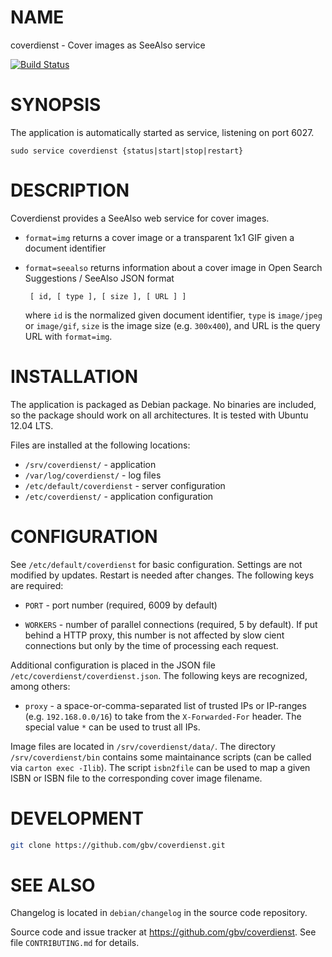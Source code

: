 # NAME

coverdienst - Cover images as SeeAlso service

[![Build Status](https://travis-ci.org/gbv/coverdienst.svg)](https://travis-ci.org/gbv/coverdienst)

# SYNOPSIS

The application is automatically started as service, listening on port 6027.

    sudo service coverdienst {status|start|stop|restart}

# DESCRIPTION

Coverdienst provides a SeeAlso web service for cover images.

* `format=img` returns a cover image or a transparent 1x1 GIF given a document
   identifier

* `format=seealso` returns information about a cover image in Open Search 
   Suggestions / SeeAlso JSON format

       [ id, [ type ], [ size ], [ URL ] ]

   where `id` is the normalized given document identifier, `type` is
   `image/jpeg` or `image/gif`, `size` is the image size (e.g. `300x400`),
   and URL is the query URL with `format=img`.

# INSTALLATION

The application is packaged as Debian package. No binaries are included, so the
package should work on all architectures. It is tested with Ubuntu 12.04 LTS.

Files are installed at the following locations:

* `/srv/coverdienst/` - application
* `/var/log/coverdienst/` - log files
* `/etc/default/coverdienst` - server configuration
* `/etc/coverdienst/` - application configuration

# CONFIGURATION

See `/etc/default/coverdienst` for basic configuration. Settings are not modified
by updates. Restart is needed after changes. The following keys are required:

* `PORT` - port number (required, 6009 by default)

* `WORKERS` - number of parallel connections (required, 5 by default). If put 
   behind a HTTP proxy, this number is not affected by slow cient connections 
   but only by the time of processing each request.

Additional configuration is placed in the JSON file 
`/etc/coverdienst/coverdienst.json`. The following keys are recognized, among
others:

* `proxy` - a space-or-comma-separated list of trusted IPs or IP-ranges
   (e.g. `192.168.0.0/16`) to take from the `X-Forwarded-For` header.
   The special value `*` can be used to trust all IPs.

Image files are located in `/srv/coverdienst/data/`. The directory
`/srv/coverdienst/bin` contains some maintainance scripts (can be called via
`carton exec -Ilib`). The script `isbn2file` can be used to map a given ISBN or
ISBN file to the corresponding cover image filename.

# DEVELOPMENT

```bash
git clone https://github.com/gbv/coverdienst.git

```
   
# SEE ALSO

Changelog is located in `debian/changelog` in the source code repository.

Source code and issue tracker at <https://github.com/gbv/coverdienst>. See
file `CONTRIBUTING.md` for details.

